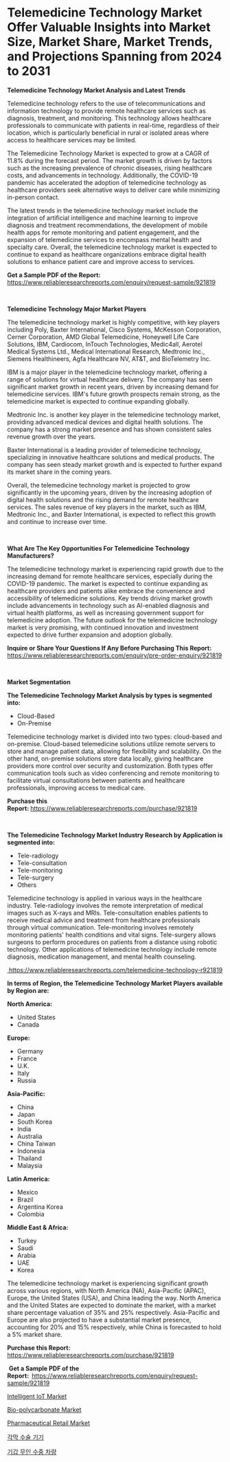 <p><h1>Telemedicine Technology Market Offer Valuable Insights into Market Size, Market Share, Market Trends, and Projections Spanning from 2024 to 2031</h1></p><p><strong>Telemedicine Technology Market Analysis and Latest Trends</strong></p>
<p><p>Telemedicine technology refers to the use of telecommunications and information technology to provide remote healthcare services such as diagnosis, treatment, and monitoring. This technology allows healthcare professionals to communicate with patients in real-time, regardless of their location, which is particularly beneficial in rural or isolated areas where access to healthcare services may be limited.</p><p>The Telemedicine Technology Market is expected to grow at a CAGR of 11.8% during the forecast period. The market growth is driven by factors such as the increasing prevalence of chronic diseases, rising healthcare costs, and advancements in technology. Additionally, the COVID-19 pandemic has accelerated the adoption of telemedicine technology as healthcare providers seek alternative ways to deliver care while minimizing in-person contact.</p><p>The latest trends in the telemedicine technology market include the integration of artificial intelligence and machine learning to improve diagnosis and treatment recommendations, the development of mobile health apps for remote monitoring and patient engagement, and the expansion of telemedicine services to encompass mental health and specialty care. Overall, the telemedicine technology market is expected to continue to expand as healthcare organizations embrace digital health solutions to enhance patient care and improve access to services.</p></p>
<p><strong>Get a Sample PDF of the Report:&nbsp;</strong> <a href="https://www.reliableresearchreports.com/enquiry/request-sample/921819">https://www.reliableresearchreports.com/enquiry/request-sample/921819</a></p>
<p>&nbsp;</p>
<p><strong>Telemedicine Technology Major Market Players</strong></p>
<p><p>The telemedicine technology market is highly competitive, with key players including Poly, Baxter International, Cisco Systems, McKesson Corporation, Cerner Corporation, AMD Global Telemedicine, Honeywell Life Care Solutions, IBM, Cardiocom, InTouch Technologies, Medic4all, Aerotel Medical Systems Ltd., Medical International Research, Medtronic Inc., Siemens Healthineers, Agfa Healthcare NV, AT&T, and BioTelemetry Inc.</p><p>IBM is a major player in the telemedicine technology market, offering a range of solutions for virtual healthcare delivery. The company has seen significant market growth in recent years, driven by increasing demand for telemedicine services. IBM's future growth prospects remain strong, as the telemedicine market is expected to continue expanding globally.</p><p>Medtronic Inc. is another key player in the telemedicine technology market, providing advanced medical devices and digital health solutions. The company has a strong market presence and has shown consistent sales revenue growth over the years.</p><p>Baxter International is a leading provider of telemedicine technology, specializing in innovative healthcare solutions and medical products. The company has seen steady market growth and is expected to further expand its market share in the coming years.</p><p>Overall, the telemedicine technology market is projected to grow significantly in the upcoming years, driven by the increasing adoption of digital health solutions and the rising demand for remote healthcare services. The sales revenue of key players in the market, such as IBM, Medtronic Inc., and Baxter International, is expected to reflect this growth and continue to increase over time.</p></p>
<p>&nbsp;</p>
<p><strong>What Are The Key Opportunities For Telemedicine Technology Manufacturers?</strong></p>
<p><p>The telemedicine technology market is experiencing rapid growth due to the increasing demand for remote healthcare services, especially during the COVID-19 pandemic. The market is expected to continue expanding as healthcare providers and patients alike embrace the convenience and accessibility of telemedicine solutions. Key trends driving market growth include advancements in technology such as AI-enabled diagnosis and virtual health platforms, as well as increasing government support for telemedicine adoption. The future outlook for the telemedicine technology market is very promising, with continued innovation and investment expected to drive further expansion and adoption globally.</p></p>
<p><strong>Inquire or Share Your Questions If Any Before Purchasing This Report:</strong> <a href="https://www.reliableresearchreports.com/enquiry/pre-order-enquiry/921819">https://www.reliableresearchreports.com/enquiry/pre-order-enquiry/921819</a></p>
<p>&nbsp;</p>
<p><strong>Market Segmentation</strong></p>
<p><strong>The Telemedicine Technology Market Analysis by types is segmented into:</strong></p>
<p><ul><li>Cloud-Based</li><li>On-Premise</li></ul></p>
<p><p>Telemedicine technology market is divided into two types: cloud-based and on-premise. Cloud-based telemedicine solutions utilize remote servers to store and manage patient data, allowing for flexibility and scalability. On the other hand, on-premise solutions store data locally, giving healthcare providers more control over security and customization. Both types offer communication tools such as video conferencing and remote monitoring to facilitate virtual consultations between patients and healthcare professionals, improving access to medical care.</p></p>
<p><strong>Purchase this Report:&nbsp;</strong><a href="https://www.reliableresearchreports.com/purchase/921819">https://www.reliableresearchreports.com/purchase/921819</a></p>
<p>&nbsp;</p>
<p><strong>The Telemedicine Technology Market Industry Research by Application is segmented into:</strong></p>
<p><ul><li>Tele-radiology</li><li>Tele-consultation</li><li>Tele-monitoring</li><li>Tele-surgery</li><li>Others</li></ul></p>
<p><p>Telemedicine technology is applied in various ways in the healthcare industry. Tele-radiology involves the remote interpretation of medical images such as X-rays and MRIs. Tele-consultation enables patients to receive medical advice and treatment from healthcare professionals through virtual communication. Tele-monitoring involves remotely monitoring patients' health conditions and vital signs. Tele-surgery allows surgeons to perform procedures on patients from a distance using robotic technology. Other applications of telemedicine technology include remote diagnosis, medication management, and mental health counseling.</p></p>
<p><a href="https://www.reliableresearchreports.com/telemedicine-technology-r921819">&nbsp;https://www.reliableresearchreports.com/telemedicine-technology-r921819</a></p>
<p><strong>In terms of Region, the Telemedicine Technology Market Players available by Region are:</strong></p>
<p>
    <p> <strong> North America: </strong>
        <ul>
            <li>United States</li>
            <li>Canada</li>
        </ul>
        </p> 
    <p> <strong> Europe: </strong>
        <ul>
            <li>Germany</li>
            <li>France</li>
            <li>U.K.</li>
            <li>Italy</li>
            <li>Russia</li>
        </ul>
        </p> 
    <p> <strong> Asia-Pacific: </strong>
        <ul>
            <li>China</li>
            <li>Japan</li>
            <li>South Korea</li>
            <li>India</li>
            <li>Australia</li>
            <li>China Taiwan</li>
            <li>Indonesia</li>
            <li>Thailand</li>
            <li>Malaysia</li>
        </ul>
        </p> 
    <p> <strong> Latin America: </strong>
        <ul>
            <li>Mexico</li>
            <li>Brazil</li>
            <li>Argentina Korea</li>
            <li>Colombia</li>
        </ul>
        </p> 
    <p> <strong> Middle East & Africa: </strong>
        <ul>
            <li>Turkey</li>
            <li>Saudi</li>
            <li>Arabia</li>
            <li>UAE</li>
            <li>Korea</li>
        </ul>
    </p>
    </p>
<p><p>The telemedicine technology market is experiencing significant growth across various regions, with North America (NA), Asia-Pacific (APAC), Europe, the United States (USA), and China leading the way. North America and the United States are expected to dominate the market, with a market share percentage valuation of 35% and 25% respectively. Asia-Pacific and Europe are also projected to have a substantial market presence, accounting for 20% and 15% respectively, while China is forecasted to hold a 5% market share.</p></p>
<p><strong>Purchase this Report: </strong><a href="https://www.reliableresearchreports.com/purchase/921819">https://www.reliableresearchreports.com/purchase/921819</a></p>
<p>&nbsp;<strong>Get a Sample PDF of the Report:&nbsp;&nbsp;</strong><a href="https://www.reliableresearchreports.com/enquiry/request-sample/921819">https://www.reliableresearchreports.com/enquiry/request-sample/921819</a></p>
<p><strong></strong></p>
<p><p><a href="https://github.com/LeilaniWyman2021/Market-Research-Report-List-1/blob/main/intelligent-iot-market.md">Intelligent IoT Market</a></p><p><a href="https://issuu.com/reportprime-2/docs/bio-polycarbonate-market-size-2030.pptx">Bio-polycarbonate Market</a></p><p><a href="https://github.com/okotobwrhuteie/Market-Research-Report-List-2/blob/main/pharmaceutical-retail-market.md">Pharmaceutical Retail Market</a></p><p><a href="https://medium.com/@eloisadavis47/%EA%B0%81%EB%A7%89-%EC%88%98%EC%88%A0-%EC%9E%A5%EB%B9%84-%EC%8B%9C%EC%9E%A5-%EC%8B%9C%EC%9E%A5-%EC%A0%90%EC%9C%A0%EC%9C%A8-%EC%8B%9C%EC%9E%A5-%EB%8F%99%ED%96%A5-%EB%B0%8F-%EB%AF%B8%EB%9E%98-%EC%84%B1%EC%9E%A5-%ED%83%90%EC%83%89-85ee28b0caf0">각막 수술 기기</a></p><p><a href="https://medium.com/@hugofirst44/%EA%B0%91%ED%8C%90%ED%99%94%EB%90%9C-%EB%AC%B4%EC%9D%B8-%EC%9E%A0%EC%88%98%ED%95%A8-%EB%B9%84%EA%B5%90%EC%A0%81-%EC%8B%9C%EC%9E%A5-%EA%B7%9C%EB%AA%A8-cagr-%ED%8A%B8%EB%A0%8C%EB%93%9C-2024-2030-7ff64cb00573">기갑 무인 수중 차량</a></p></p>